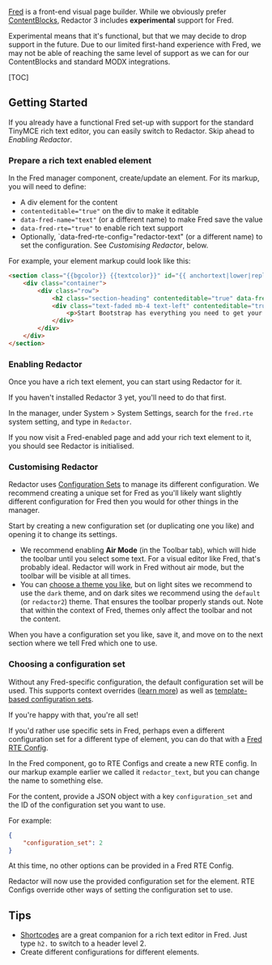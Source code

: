 [Fred](http://modx.com/extras/package/fred) is a front-end visual page builder. While we obviously prefer [ContentBlocks](https://modmore.com/contentblocks/), Redactor 3 includes **experimental** support for Fred. 

Experimental means that it's functional, but that we may decide to drop support in the future. Due to our limited first-hand experience with Fred, we may not be able of reaching the same level of support as we can for our ContentBlocks and standard MODX integrations. 

[TOC]

## Getting Started

If you already have a functional Fred set-up with support for the standard TinyMCE rich text editor, you can easily switch to Redactor. Skip ahead to _Enabling Redactor_.

### Prepare a rich text enabled element

In the Fred manager component, create/update an element. For its markup, you will need to define:

- A div element for the content
- `contenteditable="true"` on the div to make it editable
- `data-fred-name="text"` (or a different name) to make Fred save the value
- `data-fred-rte="true"` to enable rich text support
- Optionally, `data-fred-rte-config="redactor-text" (or a different name) to set the configuration. See _Customising Redactor_, below.

For example, your element markup could look like this:

``` html
<section class="{{bgcolor}} {{textcolor}}" id="{{ anchortext|lower|replace({' ': ''}) }}" data-fred-render="{{published}}">
    <div class="container">
        <div class="row">
            <h2 class="section-heading" contenteditable="true" data-fred-name="head">We've got what you need!</h2>
            <div class="text-faded mb-4 text-left" contenteditable="true" data-fred-name="text" data-fred-rte="true" data-fred-rte-config="redactor_text">
                <p>Start Bootstrap has everything you need to get your new website up and running in no time! All of the templates and themes on Start Bootstrap are open source, free to download, and easy to use. No strings attached!</p>
            </div>
        </div>
    </div>
</section>
``` 

### Enabling Redactor 

Once you have a rich text element, you can start using Redactor for it.

If you haven't installed Redactor 3 yet, you'll need to do that first.

In the manager, under System > System Settings, search for the `fred.rte` system setting, and type in `Redactor`. 

If you now visit a Fred-enabled page and add your rich text element to it, you should see Redactor is initialised. 

### Customising Redactor

Redactor uses [Configuration Sets](../Configuration_sets) to manage its different configuration. We recommend creating a unique set for Fred as you'll likely want slightly different configuration for Fred then you would for other things in the manager. 

Start by creating a new configuration set (or duplicating one you like) and opening it to change its settings.

- We recommend enabling **Air Mode** (in the Toolbar tab), which will hide the toolbar until you select some text. For a visual editor like Fred, that's probably ideal. Redactor will work in Fred without air mode, but the toolbar will be visible at all times. 
- You can [choose a theme you like](../Themes), but on light sites we recommend to use the `dark` theme, and on dark sites we recommend using the `default` (or `redactor2`) theme. That ensures the toolbar properly stands out. Note that within the context of Fred, themes only affect the toolbar and not the content. 

When you have a configuration set you like, save it, and move on to the next section where we tell Fred which one to use.

### Choosing a configuration set

Without any Fred-specific configuration, the default configuration set will be used. This supports context overrides ([learn more](Content)) as well as [template-based configuration sets](Template). 

If you're happy with that, you're all set!

If you'd rather use specific sets in Fred, perhaps even a different configuration set for a different type of element, you can do that with a [Fred RTE Config](https://modxcms.github.io/fred/themer/cmp/rte_configs/). 

In the Fred component, go to RTE Configs and create a new RTE config. In our markup example earlier we called it `redactor_text`, but you can change the name to something else. 

For the content, provide a JSON object with a key `configuration_set` and the ID of the configuration set you want to use. 

For example:

```json
{
    "configuration_set": 2
}
```

At this time, no other options can be provided in a Fred RTE Config.

Redactor will now use the provided configuration set for the element. RTE Configs override other ways of setting the configuration set to use.

## Tips

- [Shortcodes](../Shortcodes) are a great companion for a rich text editor in Fred. Just type `h2.` to switch to a header level 2.
- Create different configurations for different elements. 

